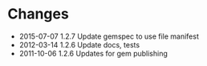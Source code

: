 # Changes

* 2015-07-07 1.2.7 Update gemspec to use file manifest
* 2012-03-14 1.2.6 Update docs, tests
* 2011-10-06 1.2.6 Updates for gem publishing
